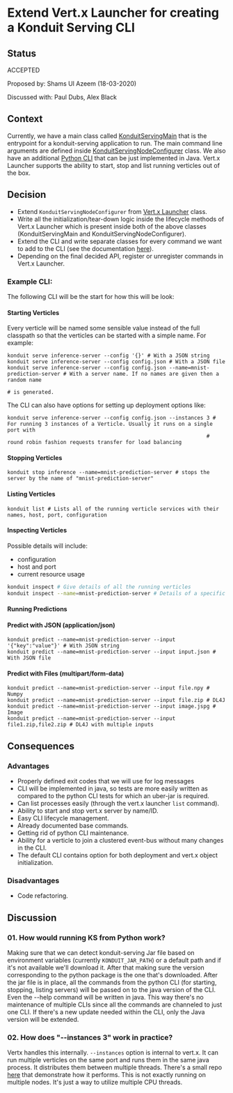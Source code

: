 # Extend Vert.x Launcher for creating a Konduit Serving CLI

## Status
ACCEPTED

Proposed by: Shams Ul Azeem (18-03-2020)

Discussed with: Paul Dubs, Alex Black

## Context

Currently, we have a main class called [KonduitServingMain](https://github.com/KonduitAI/konduit-serving/blob/45af79d15abe4912ccd81e78c9d215306472036e/konduit-serving-core/src/main/java/ai/konduit/serving/configprovider/KonduitServingMain.java) that is the entrypoint for a konduit-serving application to run. The main command line arguments are defined inside [KonduitServingNodeConfigurer](https://github.com/KonduitAI/konduit-serving/blob/e791741b80721980f8b66a35ed42f20b30612d5c/konduit-serving-core/src/main/java/ai/konduit/serving/configprovider/KonduitServingNodeConfigurer.java) class. We also have an additional [Python CLI](https://github.com/KonduitAI/konduit-serving/blob/7965965b58217f2b4d983fd41aaea013264491ee/python/cli.py) that can be just implemented in Java. Vert.x Launcher supports the ability to start, stop and list running verticles out of the box.

## Decision

- Extend `KonduitServingNodeConfigurer` from [Vert.x Launcher](https://vertx.io/docs/vertx-core/java/#_the_vert_x_launcher) class. 
- Write all the initialization/tear-down logic inside the lifecycle methods of Vert.x Launcher which is present inside both of the above classes (KonduitServingMain and KonduitServingNodeConfigurer). 
- Extend the CLI and write separate classes for every command we want to add to the CLI (see the documentation [here](https://vertx.io/docs/vertx-core/java/#_extending_the_vert_x_launcher)). 
- Depending on the final decided API, register or unregister commands in Vert.x Launcher.

### Example CLI:

The following CLI will be the start for how this will be look:

#### Starting Verticles

Every verticle will be named some sensible value instead of the full classpath so that the verticles can be started with a simple name. For example:

    konduit serve inference-server --config '{}' # With a JSON string
    konduit serve inference-server --config config.json # With a JSON file
    konduit serve inference-server --config config.json --name=mnist-prediction-server # With a server name. If no names are given then a random name
                                                                                    # is generated.

The CLI can also have options for setting up deployment options like:

    konduit serve inference-server --config config.json --instances 3 # For running 3 instances of a Verticle. Usually it runs on a single port with 
                                                                    # round robin fashion requests transfer for load balancing

#### Stopping Verticles

    konduit stop inference --name=mnist-prediction-server # stops the server by the name of "mnist-prediction-server"

#### Listing Verticles

    konduit list # Lists all of the running verticle services with their names, host, port, configuration

#### Inspecting Verticles

Possible details will include:
- configuration
- host and port
- current resource usage

```bash
konduit inspect # Give details of all the running verticles
konduit inspect --name=mnist-prediction-server # Details of a specific verticle
```

#### Running Predictions

#### Predict with JSON (application/json)

    konduit predict --name=mnist-prediction-server --input '{"key":"value"}' # With JSON string
    konduit predict --name=mnist-prediction-server --input input.json # With JSON file

#### Predict with Files (multipart/form-data)

    konduit predict --name=mnist-prediction-server --input file.npy # Numpy
    konduit predict --name=mnist-prediction-server --input file.zip # DL4J
    konduit predict --name=mnist-prediction-server --input image.jspg # Image
    konduit predict --name=mnist-prediction-server --input file1.zip,file2.zip # DL4J with multiple inputs

## Consequences 

### Advantages
- Properly defined exit codes that we will use for log messages
- CLI will be implemented in java, so tests are more easily written as compared to the python CLI tests for which an uber-jar is required.
- Can list processes easily (through the vert.x launcher `list` command).
- Ability to start and stop vert.x server by name/ID.
- Easy CLI lifecycle management.
- Already documented base commands.
- Getting rid of python CLI maintenance.
- Ability for a verticle to join a clustered event-bus without many changes in the CLI. 
- The default CLI contains option for both deployment and vert.x object initialization.
  
### Disadvantages
- Code refactoring.

## Discussion

### 01. How would running KS from Python work?
        
Making sure that we can detect konduit-serving Jar file based on environment variables (currently `KONDUIT_JAR_PATH`) or a default path and if it's not available we'll download it. After that making sure the version corresponding to the python package is the one that's downloaded. After the jar file is in place, all the commands from the python CLI (for starting, stopping, listing servers) will be passed on to the java version of the CLI. Even the --help command will be written in java. This way there's no maintenance of multiple CLIs since all the commands are channeled to just one CLI. If there's a new update needed within the CLI, only the Java version will be extended.

### 02. How does "--instances 3" work in practice?

Vertx handles this internally. `--instances` option is internal to vert.x. It can run multiple verticles on the same port and runs them in the same java process. It distributes them between multiple threads. There's a small repo [here](https://github.com/ShamsUlAzeem/VertxMetricsDemonstrator/blob/master/src/main/java/tests/shamsulazeem/VerticleMetricsDemonstrator.java) that demonstrate how it performs. This is not exactly running on multiple nodes. It's just a way to utilize multiple CPU threads.